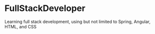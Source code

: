 # FullStackDeveloper
Learning full stack development, using but not limited to Spring, Angular, HTML, and CSS

